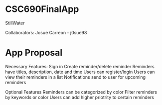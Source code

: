 # CSC690FinalApp

StillWater

Collaborators:
Josue Carreon - j0sue98

#  App Proposal

Necessary Features:
  Sign in
  Create reminder/delete reminder
  Reminders have titles, description, date and time
  Users can register/login
  Users can view their reminders in a list
  Notifications send to user for upcoming reminders
  
Optional Features
  Reminders can be categorized by color
  Filter reminders by keywords or color
  Users can add higher priotrity to certain reminders
